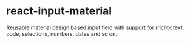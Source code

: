# react-input-material
Reusable material design based input field with support for (richt-)text, code, selections, numbers, dates and so on.
